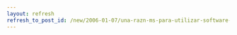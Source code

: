 ```yaml
---
layout: refresh
refresh_to_post_id: /new/2006-01-07/una-razn-ms-para-utilizar-software-libre
---
```

